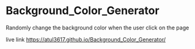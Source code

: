 # Background_Color_Generator
Randomly change the background color when the user click on the page

live link https://atul3617.github.io/Background_Color_Generator/

